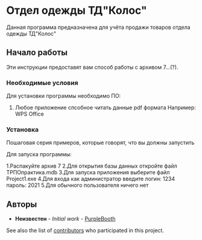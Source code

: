 # Отдел одежды ТД"Колос"


Данная программа предназначена для учёта продажи товаров отдела одежды ТД"Колос"


## Начало работы


Эти инструкции предоставят вам способ работы с архивом 7...(?).


### Необходимые условия

Для установки программы необходимо ПО:
1. Любое приложение спсобное читать данные pdf формата
Например: WPS Office


### Установка



Пошаговая серия примеров, которые говорят, что вы должны запустить

Для запуска программы:

1.Распакуйте архив 7
2.Для открытия базы данных откройте файл ТРПОпрактика.mdb
3.Для запуска приложения выберите файл Project1.exe
4.Для входа как администратор введите логин: 1234 пароль: 2021
5.Для обычного пользователя ничего нет



## Авторы

* **Неизвестен** - *Initial work* - [PurpleBooth](https://github.com/PurpleBooth)

See also the list of [contributors](https://github.com/your/project/contributors) who participated in this project.
